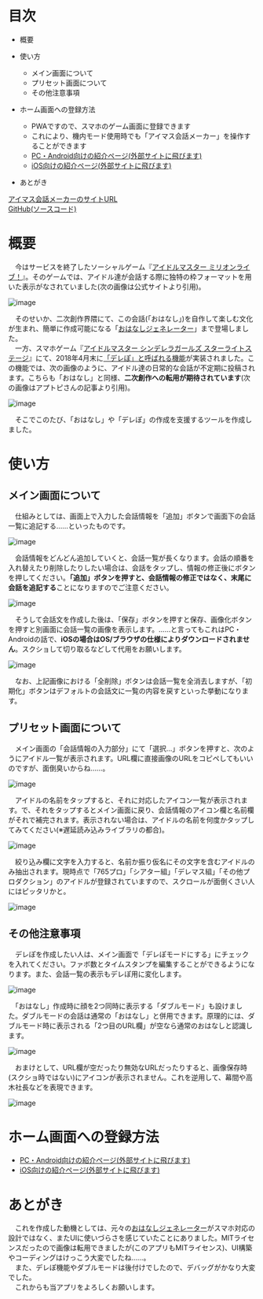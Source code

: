 # 目次

- 概要
- 使い方
  - メイン画面について
  - プリセット画面について
  - その他注意事項
- ホーム画面への登録方法
  - PWAですので、スマホのゲーム画面に登録できます
  - これにより、機内モード使用時でも「アイマス会話メーカー」を操作することができます
  - [PC・Android向けの紹介ページ(外部サイトに飛びます)](https://aprico-media.com/posts/1113)
  - [iOS向けの紹介ページ(外部サイトに飛びます)](https://www.ipodwave.com/iphone/howto/website_home.html)

- あとがき

[アイマス会話メーカーのサイトURL](https://ohanashigen.firebaseapp.com)  
[GitHub(ソースコード)](https://github.com/YSRKEN/ohanashi)

# 概要

　今はサービスを終了したソーシャルゲーム『[アイドルマスター ミリオンライブ！](https://www.bandainamcoent.co.jp/cs/list/idolmaster/million_live/)』。そのゲームでは、アイドル達が会話する際に独特の枠フォーマットを用いた表示がなされていました(次の画像は公式サイトより引用)。

![image](https://user-images.githubusercontent.com/3734392/43672365-7758bd22-97e7-11e8-8af4-ff2309b4f310.png)

　そのせいか、二次創作界隈にて、この会話(「おはなし」)を自作して楽しむ文化が生まれ、簡単に作成可能になる「[おはなしジェネレーター](https://furugomu.github.io/ohanashi/)」まで登場しました。  
　一方、スマホゲーム『[アイドルマスター シンデレラガールズ スターライトステージ](https://cinderella.idolmaster.jp/sl-stage/)』にて、2018年4月末に[「デレぽ」と呼ばれる機能](https://apptopi.jp/2018/04/27/sls-dere-conne/)が実装されました。この機能では、次の画像のように、アイドル達の日常的な会話が不定期に投稿されます。こちらも「おはなし」と同様、**二次創作への転用が期待されています**(次の画像はアプトピさんの記事より引用)。

![image](https://user-images.githubusercontent.com/3734392/43672426-7fe27ffe-97e8-11e8-908e-28b3da3ef693.png)

　そこでこのたび、「おはなし」や「デレぽ」の作成を支援するツールを作成しました。

# 使い方

## メイン画面について

　仕組みとしては、画面上で入力した会話情報を「追加」ボタンで画面下の会話一覧に追記する……といったものです。

![image](https://user-images.githubusercontent.com/3734392/43672689-4e594d54-97ee-11e8-9732-879dedbc1445.png)

　会話情報をどんどん追加していくと、会話一覧が長くなります。会話の順番を入れ替えたり削除したりしたい場合は、会話をタップし、情報の修正後にボタンを押してください。**「追加」ボタンを押すと、会話情報の修正ではなく、末尾に会話を追記する**ことになりますのでご注意ください。

![image](https://user-images.githubusercontent.com/3734392/43672702-ad83b0d0-97ee-11e8-9280-bb20f6fa2fa3.png)

　そうして会話文を作成した後は、「保存」ボタンを押すと保存、画像化ボタンを押すと別画面に会話一覧の画像を表示します。……と言ってもこれはPC・Androidの話で、**iOSの場合はOS/ブラウザの仕様によりダウンロードされません**。スクショして切り取るなどして代用をお願いします。

![image](https://user-images.githubusercontent.com/3734392/43672716-ef8ae674-97ee-11e8-9d13-8fbbc7732c04.png)

　なお、上記画像における「全削除」ボタンは会話一覧を全消去しますが、「初期化」ボタンはデフォルトの会話文に一覧の内容を戻すといった挙動になります。

## プリセット画面について

　メイン画面の「会話情報の入力部分」にて「選択…」ボタンを押すと、次のようにアイドル一覧が表示されます。URL欄に直接画像のURLをコピペしてもいいのですが、面倒臭いからね……。

![image](https://user-images.githubusercontent.com/3734392/43672755-9555f080-97ef-11e8-8e72-7ec2d83278f6.png)

　アイドルの名前をタップすると、それに対応したアイコン一覧が表示されます。で、それをタップするとメイン画面に戻り、会話情報のアイコン欄と名前欄がそれで補完されます。表示されない場合は、アイドルの名前を何度かタップしてみてください(※遅延読み込みライブラリの都合)。

![image](https://user-images.githubusercontent.com/3734392/43672773-db2ccbce-97ef-11e8-8768-47d1b2ccb50a.png)

　絞り込み欄に文字を入力すると、名前か振り仮名にその文字を含むアイドルのみ抽出されます。現時点で「765プロ」「シアター組」「デレマス組」「その他プロダクション」のアイドルが登録されていますので、スクロールが面倒くさい人にはピッタリかと。

![image](https://user-images.githubusercontent.com/3734392/43672783-1ec27c58-97f0-11e8-9661-0b1ea2f9fd53.png)

## その他注意事項

　デレぽを作成したい人は、メイン画面で「デレぽモードにする」にチェックを入れてください。ファボ数とタイムスタンプを編集することができるようになります。また、会話一覧の表示もデレぽ用に変化します。

![image](https://user-images.githubusercontent.com/3734392/43672791-6ac312b6-97f0-11e8-914c-ca793aaad275.png)

　「おはなし」作成時に顔を2つ同時に表示する「ダブルモード」も設けました。ダブルモードの会話は通常の「おはなし」と併用できます。原理的には、ダブルモード時に表示される「2つ目のURL欄」が空なら通常のおはなしと認識します。

![image](https://user-images.githubusercontent.com/3734392/43672809-a83a5bd6-97f0-11e8-8528-6afac919b963.png)

　おまけとして、URL欄が空だったり無効なURLだったりすると、画像保存時(スクショ時ではない)にアイコンが表示されません。これを逆用して、幕間や高木社長などを表現できます。

![image](https://user-images.githubusercontent.com/3734392/43672829-08faafa2-97f1-11e8-8eee-e90977b775f5.png)

# ホーム画面への登録方法

- [PC・Android向けの紹介ページ(外部サイトに飛びます)](https://aprico-media.com/posts/1113)
- [iOS向けの紹介ページ(外部サイトに飛びます)](https://www.ipodwave.com/iphone/howto/website_home.html)

# あとがき

　これを作成した動機としては、元々の[おはなしジェネレーター](https://furugomu.github.io/ohanashi/)がスマホ対応の設計ではなく、またUIに使いづらさを感じていたことにありました。MITライセンスだったので画像は転用できましたが(このアプリもMITライセンス)、UI構築やコーディングはけっこう大変でしたね……。  
　また、デレぽ機能やダブルモードは後付けでしたので、デバッグがかなり大変でした。  
　これからも当アプリをよろしくお願いします。
